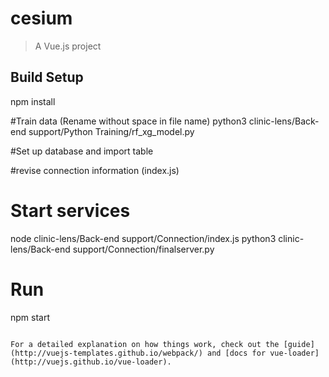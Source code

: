 # cesium

> A Vue.js project

## Build Setup
npm install

#Train data (Rename without space in file name)
python3 clinic-lens/Back-end support/Python Training/rf_xg_model.py

#Set up database and import table

#revise connection information (index.js)

# Start services
node clinic-lens/Back-end support/Connection/index.js
python3 clinic-lens/Back-end support/Connection/finalserver.py

# Run
npm start

```

For a detailed explanation on how things work, check out the [guide](http://vuejs-templates.github.io/webpack/) and [docs for vue-loader](http://vuejs.github.io/vue-loader).
